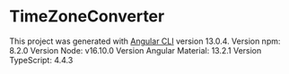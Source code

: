 # TimeZoneConverter

This project was generated with [Angular CLI](https://github.com/angular/angular-cli) version 13.0.4.
Version npm: 8.2.0
Version Node: v16.10.0
Version Angular Material: 13.2.1
Version TypeScript: 4.4.3
